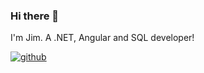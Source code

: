 ### Hi there 👋

I'm Jim. A .NET, Angular and SQL developer!

<a href="https://github.com/sirtopas">![github](https://img.shields.io/badge/GitHub-000000?style=for-the-badge&logo=GitHub&logoColor=white)</a>

